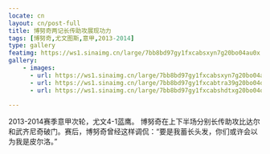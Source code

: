 ```yaml
---
locate: cn
layout: cn/post-full
title: 博努奇两记长传助攻展现功力
tags: [博努奇,尤文图斯,意甲,2013-2014]
type: gallery
featimg: https://ws1.sinaimg.cn/large/7bb8bd97gy1fxcabsxyn7g20bo04au0x.gif
gallery:
    - images:
      - url: https://ws1.sinaimg.cn/large/7bb8bd97gy1fxcabsxyn7g20bo04au0x.gif
      - url: https://ws1.sinaimg.cn/large/7bb8bd97gy1fxcabtra39g20bo04qnpe.gif
      - url: https://ws1.sinaimg.cn/large/7bb8bd97gy1fxcabshdtxg20bo04o1kz.gif
     
---
```


2013-2014赛季意甲次轮，尤文4-1蓝鹰。
博努奇在上下半场分别长传助攻比达尔和武齐尼奇破门。赛后，博努奇曾经这样调侃：“要是我蓄长头发，你们或许会以为我是皮尔洛。”